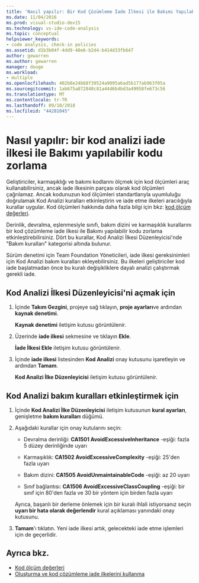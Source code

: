 ```yaml
---
title: 'Nasıl yapılır: Bir Kod Çözümleme İade İlkesi ile Bakımı Yapılabilir Kodu Zorlama'
ms.date: 11/04/2016
ms.prod: visual-studio-dev15
ms.technology: vs-ide-code-analysis
ms.topic: conceptual
helpviewer_keywords:
- code analysis, check-in policies
ms.assetid: d1b3b04f-4dd9-40e6-b2d4-b414d33fb647
author: gewarren
ms.author: gewarren
manager: douge
ms.workload:
- multiple
ms.openlocfilehash: 402b8e24b68f39524a9095a6ad5b177ab963f05a
ms.sourcegitcommit: 1ab675a872848c81a44d6b4bd3a49958fe673c56
ms.translationtype: MT
ms.contentlocale: tr-TR
ms.lasthandoff: 09/10/2018
ms.locfileid: "44281045"
---
```

# <a name="how-to-enforce-maintainable-code-with-a-code-analysis-check-in-policy"></a>Nasıl yapılır: bir kod analizi iade ilkesi ile Bakımı yapılabilir kodu zorlama

Geliştiriciler, karmaşıklığı ve bakımı kodlarını ölçmek için kod ölçümleri araç kullanabilirsiniz, ancak iade ilkesinin parçası olarak kod ölçümleri çağrılamaz. Ancak kodunuzun kod ölçümleri standartlarıyla uyumluluğu doğrulamak Kod Analizi kuralları etkinleştirin ve iade etme ilkeleri aracılığıyla kurallar uygular. Kod ölçümleri hakkında daha fazla bilgi için bkz: [kod ölçüm değerleri](../code-quality/code-metrics-values.md).

Derinlik, devralma, eşlenmesiyle sınıfı, bakım dizini ve karmaşıklık kurallarını bir kod çözümleme iade ilkesi ile Bakımı yapılabilir kodu zorlama etkinleştirebilirsiniz. Dört bu kurallar, Kod Analizi İlkesi Düzenleyicisi'nde "Bakım kuralları" kategorisi altında bulunur.

Sürüm denetimi için Team Foundation Yöneticileri, iade ilkesi gereksinimleri için Kod Analizi bakım kuralları ekleyebilirsiniz. Bu ilkeleri geliştiriciler kod iade başlatmadan önce bu kuralı değişikliklere dayalı analizi çalıştırmak gerekli iade.

## <a name="to-open-the-code-analysis-policy-editor"></a>Kod Analizi İlkesi Düzenleyicisi'ni açmak için

1. İçinde **Takım Gezgini**, projeye sağ tıklayın, **proje ayarları**ve ardından **kaynak denetimi**.

     **Kaynak denetimi** iletişim kutusu görüntülenir.

2. Üzerinde **iade ilkesi** sekmesine ve tıklayın **Ekle**.

     **İade İlkesi Ekle** iletişim kutusu görüntülenir.

3. İçinde **iade ilkesi** listesinden **Kod Analizi** onay kutusunu işaretleyin ve ardından **Tamam**.

     **Kod Analizi İlke Düzenleyicisi** iletişim kutusu görüntülenir.

## <a name="to-enable-code-analysis-maintainability-rules"></a>Kod Analizi bakım kuralları etkinleştirmek için

1. İçinde **Kod Analizi İlke Düzenleyicisi** iletişim kutusunun **kural ayarları**, genişletme **bakım kuralları** düğümü.

2. Aşağıdaki kurallar için onay kutularını seçin:

    -   Devralma derinliği: **CA1501 AvoidExcessiveInheritance** -eşiği: fazla 5 düzey derinliğinde uyarı

    -   Karmaşıklık: **CA1502 AvoidExcessiveComplexity** -eşiği: 25'den fazla uyarı

    -   Bakım dizini: **CA1505 AvoidUnmaintainableCode** -eşiği: az 20 uyarı

    -   Sınıf bağlantısı: **CA1506 AvoidExcessiveClassCoupling** -eşiği: bir sınıf için 80'den fazla ve 30 bir yöntem için birden fazla uyarı

    Ayrıca, başarılı bir derleme önlemek için bir kuralı ihlali istiyorsanız seçin **uyarı bir hata olarak değerlendir** kural açıklaması yanındaki onay kutusunu.

3. **Tamam**'ı tıklatın. Yeni iade ilkesi artık, gelecekteki iade etme işlemleri için de geçerlidir.

## <a name="see-also"></a>Ayrıca bkz.

- [Kod ölçüm değerleri](../code-quality/code-metrics-values.md)
- [Oluşturma ve kod çözümleme iade ilkelerini kullanma](../code-quality/creating-and-using-code-analysis-check-in-policies.md)